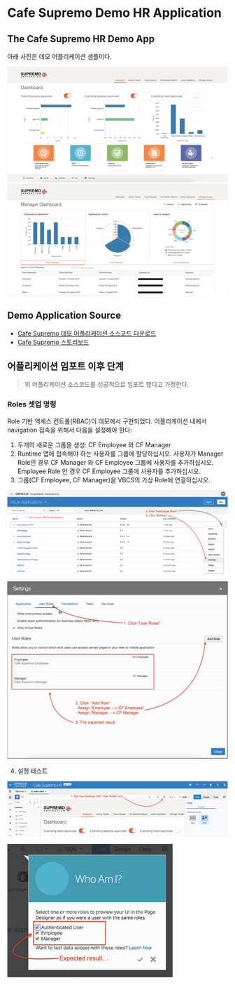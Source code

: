 # Cafe Supremo Demo HR Application

## The Cafe Supremo HR Demo App
아래 사진은 데모 어플리케이션 샘플이다.

![](resources/images/cf/dashboard.png) ![](resources/images/cf/manager.png)

## Demo Application Source
+ [Cafe Supremo 데모 어플리케이션 소스코드 다운로드](resources/materials/Cafe-Supremo-HR.zip)
+ [Cafe Supremo 스토리보드](resources/materials/Cafe-Supremo-VBCS-StoryBoard-Extension-v1.pdf)

## 어플리케이션 임포트 이후 단계

> 위 어플리케이션 소스코드를 성공적으로 임포트 했다고 가정한다.

### Roles 셋업 명령

Role 기반 액세스 컨트롤(RBAC)이 데모에서 구현되었다. 어플리케이션 내에서 navigation 접속을 위해서 다음을 설정해야 한다:

1. 두개의 새로운 그룹을 생성: CF Employee 와 CF Manager
2. Runtime 앱에 접속해야 하는 사용자를 그룹에 할당하십시오. 사용자가 Manager Role인 경우 CF Manager 와 CF Employee 그룹에 사용자를 추가하십시오. Employee Role 인 경우 CF Employee 그룹에 사용자를 추가하십시오.
3. 그룹(CF Employee, CF Manager)을 VBCS의 가상 Role에 연결하십시오.

![](resources/images/Roles-4.png)

![](resources/images/Roles-5.png)

4. 설정 테스트

![](resources/images/Roles-6.png)

<img src="resources/images/Roles-7.png" width="75%"/>
